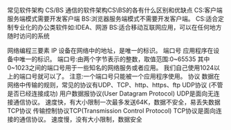 常见软件架构
    CS/BS
通信的软件架构CS\BS的各有什么区别和优缺点
    CS:客户端服务端模式需要开发客户端
    BS:浏览器服务端模式不需要开发客户端。
    CS:适合定制专业化的办公类软件如:IDEA、网游
    BS:适合移动互联网应用，可以在任何地方随时访问的系统


网络编程三要素
    IP
        设备在网络中的地址，是唯一的标识。
    端口号
        应用程序在设备中唯一的标识。
            端口号:由两个字节表示的整数，取值范围:0~65535
            其中0~1023之间的端口号用于一些知名的网络服务或者应用。
            我们自己使用1024以上的端口号就可以了。
            注意:一个端口号只能被一个应用程序使用。
    协议
        数据在网络中传输的规则，常见的协议有UDP、TCP、http、https、ftp
        UDP协议  (不管是否已经连接成功)
            用户数据报协议(User Datagram Protocol)
            UDP是面向无连接通信协议。
            速度快，有大小限制一次最多发送64K，数据不安全，易丢失数据
        TCP协议
            传输控制协议TCP(Transmission Control Protocol)
            TCP协议是面向连接的通信协议。
            速度慢，没有大小限制，数据安全